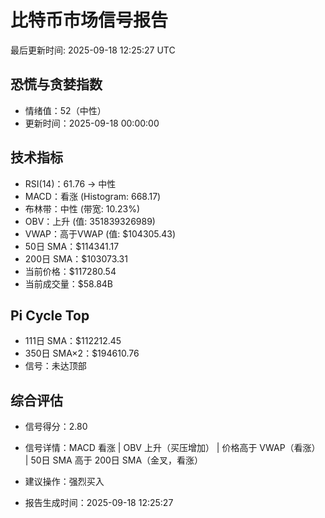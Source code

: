 # 比特币市场信号报告

最后更新时间: 2025-09-18 12:25:27 UTC

## 恐慌与贪婪指数
- 情绪值：52（中性）
- 更新时间：2025-09-18 00:00:00

## 技术指标
- RSI(14)：61.76 → 中性
- MACD：看涨 (Histogram: 668.17)
- 布林带：中性 (带宽: 10.23%)
- OBV：上升 (值: 351839326989)
- VWAP：高于VWAP (值: $104305.43)
- 50日 SMA：$114341.17
- 200日 SMA：$103073.31
- 当前价格：$117280.54
- 当前成交量：$58.84B

## Pi Cycle Top
- 111日 SMA：$112212.45
- 350日 SMA×2：$194610.76
- 信号：未达顶部

## 综合评估
- 信号得分：2.80
- 信号详情：MACD 看涨 | OBV 上升（买压增加） | 价格高于 VWAP（看涨） | 50日 SMA 高于 200日 SMA（金叉，看涨）
- 建议操作：强烈买入

- 报告生成时间：2025-09-18 12:25:27